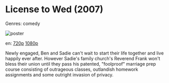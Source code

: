# License to Wed (2007)

Genres: comedy

![poster](http://image.tmdb.org/t/p/w500/9I8NiY5cfFmwgI8Y5NKQqsuDawS.jpg)

en:
  [720p](magnet:?xt=urn:btih:54824C406E2708987849243A1B2CB895439E1C74&tr=udp://glotorrents.pw:6969/announce&tr=udp://tracker.opentrackr.org:1337/announce&tr=udp://torrent.gresille.org:80/announce&tr=udp://tracker.openbittorrent.com:80&tr=udp://tracker.coppersurfer.tk:6969&tr=udp://tracker.leechers-paradise.org:6969&tr=udp://p4p.arenabg.ch:1337&tr=udp://tracker.internetwarriors.net:1337)
  [1080p](magnet:?xt=urn:btih:E8506367E4670EB402BDDD1ADEE7587056864361&tr=udp://glotorrents.pw:6969/announce&tr=udp://tracker.opentrackr.org:1337/announce&tr=udp://torrent.gresille.org:80/announce&tr=udp://tracker.openbittorrent.com:80&tr=udp://tracker.coppersurfer.tk:6969&tr=udp://tracker.leechers-paradise.org:6969&tr=udp://p4p.arenabg.ch:1337&tr=udp://tracker.internetwarriors.net:1337)
  


Newly engaged, Ben and Sadie can't wait to start their life together and live happily ever after. However Sadie's family church's Reverend Frank won't bless their union until they pass his patented, "foolproof" marriage prep course consisting of outrageous classes, outlandish homework assignments and some outright invasion of privacy.